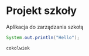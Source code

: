 # Projekt szkoły

Aplikacja do zarządzania szkołą

```java
System.out.println("Hello");

cokolwiek
```
